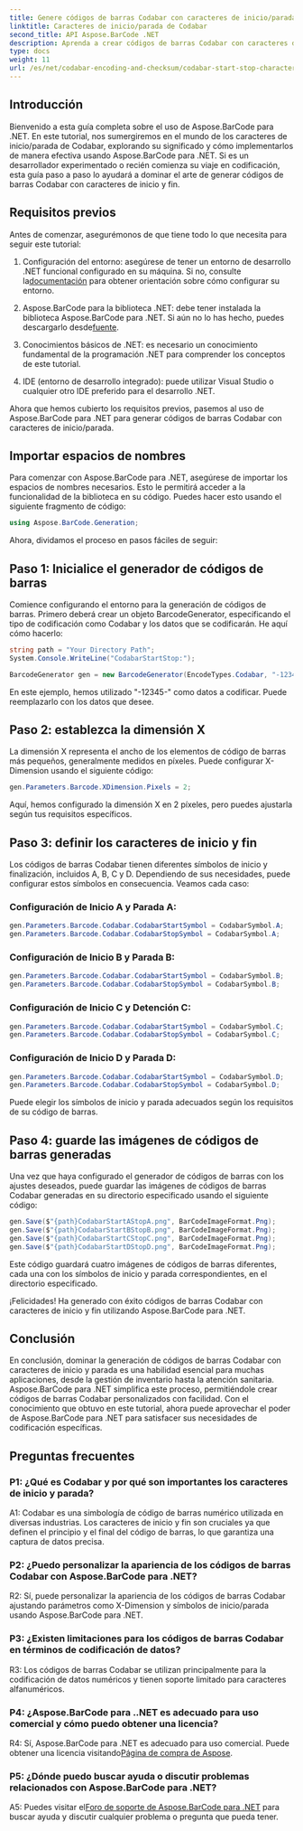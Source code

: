 ```yaml
---
title: Genere códigos de barras Codabar con caracteres de inicio/parada en Aspose.BarCode para .NET
linktitle: Caracteres de inicio/parada de Codabar
second_title: API Aspose.BarCode .NET
description: Aprenda a crear códigos de barras Codabar con caracteres de inicio y fin utilizando Aspose.BarCode para .NET. Una guía paso a paso para desarrolladores.
type: docs
weight: 11
url: /es/net/codabar-encoding-and-checksum/codabar-start-stop-characters/
---
```

## Introducción

Bienvenido a esta guía completa sobre el uso de Aspose.BarCode para .NET. En este tutorial, nos sumergiremos en el mundo de los caracteres de inicio/parada de Codabar, explorando su significado y cómo implementarlos de manera efectiva usando Aspose.BarCode para .NET. Si es un desarrollador experimentado o recién comienza su viaje en codificación, esta guía paso a paso lo ayudará a dominar el arte de generar códigos de barras Codabar con caracteres de inicio y fin.

## Requisitos previos

Antes de comenzar, asegurémonos de que tiene todo lo que necesita para seguir este tutorial:

1.  Configuración del entorno: asegúrese de tener un entorno de desarrollo .NET funcional configurado en su máquina. Si no, consulte la[documentación](https://reference.aspose.com/barcode/net/) para obtener orientación sobre cómo configurar su entorno.

2. Aspose.BarCode para la biblioteca .NET: debe tener instalada la biblioteca Aspose.BarCode para .NET. Si aún no lo has hecho, puedes descargarlo desde[fuente](https://releases.aspose.com/barcode/net/).

3. Conocimientos básicos de .NET: es necesario un conocimiento fundamental de la programación .NET para comprender los conceptos de este tutorial.

4. IDE (entorno de desarrollo integrado): puede utilizar Visual Studio o cualquier otro IDE preferido para el desarrollo .NET.

Ahora que hemos cubierto los requisitos previos, pasemos al uso de Aspose.BarCode para .NET para generar códigos de barras Codabar con caracteres de inicio/parada.

## Importar espacios de nombres

Para comenzar con Aspose.BarCode para .NET, asegúrese de importar los espacios de nombres necesarios. Esto le permitirá acceder a la funcionalidad de la biblioteca en su código. Puedes hacer esto usando el siguiente fragmento de código:

```csharp
using Aspose.BarCode.Generation;
```

Ahora, dividamos el proceso en pasos fáciles de seguir:

## Paso 1: Inicialice el generador de códigos de barras

Comience configurando el entorno para la generación de códigos de barras. Primero deberá crear un objeto BarcodeGenerator, especificando el tipo de codificación como Codabar y los datos que se codificarán. He aquí cómo hacerlo:

```csharp
string path = "Your Directory Path";
System.Console.WriteLine("CodabarStartStop:");

BarcodeGenerator gen = new BarcodeGenerator(EncodeTypes.Codabar, "-12345-");
```

En este ejemplo, hemos utilizado "-12345-" como datos a codificar. Puede reemplazarlo con los datos que desee.

## Paso 2: establezca la dimensión X

La dimensión X representa el ancho de los elementos de código de barras más pequeños, generalmente medidos en píxeles. Puede configurar X-Dimension usando el siguiente código:

```csharp
gen.Parameters.Barcode.XDimension.Pixels = 2;
```

Aquí, hemos configurado la dimensión X en 2 píxeles, pero puedes ajustarla según tus requisitos específicos.

## Paso 3: definir los caracteres de inicio y fin

Los códigos de barras Codabar tienen diferentes símbolos de inicio y finalización, incluidos A, B, C y D. Dependiendo de sus necesidades, puede configurar estos símbolos en consecuencia. Veamos cada caso:

### Configuración de Inicio A y Parada A:

```csharp
gen.Parameters.Barcode.Codabar.CodabarStartSymbol = CodabarSymbol.A;
gen.Parameters.Barcode.Codabar.CodabarStopSymbol = CodabarSymbol.A;
```

### Configuración de Inicio B y Parada B:

```csharp
gen.Parameters.Barcode.Codabar.CodabarStartSymbol = CodabarSymbol.B;
gen.Parameters.Barcode.Codabar.CodabarStopSymbol = CodabarSymbol.B;
```

### Configuración de Inicio C y Detención C:

```csharp
gen.Parameters.Barcode.Codabar.CodabarStartSymbol = CodabarSymbol.C;
gen.Parameters.Barcode.Codabar.CodabarStopSymbol = CodabarSymbol.C;
```

### Configuración de Inicio D y Parada D:

```csharp
gen.Parameters.Barcode.Codabar.CodabarStartSymbol = CodabarSymbol.D;
gen.Parameters.Barcode.Codabar.CodabarStopSymbol = CodabarSymbol.D;
```

Puede elegir los símbolos de inicio y parada adecuados según los requisitos de su código de barras.

## Paso 4: guarde las imágenes de códigos de barras generadas

Una vez que haya configurado el generador de códigos de barras con los ajustes deseados, puede guardar las imágenes de códigos de barras Codabar generadas en su directorio especificado usando el siguiente código:

```csharp
gen.Save($"{path}CodabarStartAStopA.png", BarCodeImageFormat.Png);
gen.Save($"{path}CodabarStartBStopB.png", BarCodeImageFormat.Png);
gen.Save($"{path}CodabarStartCStopC.png", BarCodeImageFormat.Png);
gen.Save($"{path}CodabarStartDStopD.png", BarCodeImageFormat.Png);
```

Este código guardará cuatro imágenes de códigos de barras diferentes, cada una con los símbolos de inicio y parada correspondientes, en el directorio especificado.

¡Felicidades! Ha generado con éxito códigos de barras Codabar con caracteres de inicio y fin utilizando Aspose.BarCode para .NET.

## Conclusión

En conclusión, dominar la generación de códigos de barras Codabar con caracteres de inicio y parada es una habilidad esencial para muchas aplicaciones, desde la gestión de inventario hasta la atención sanitaria. Aspose.BarCode para .NET simplifica este proceso, permitiéndole crear códigos de barras Codabar personalizados con facilidad. Con el conocimiento que obtuvo en este tutorial, ahora puede aprovechar el poder de Aspose.BarCode para .NET para satisfacer sus necesidades de codificación específicas.

## Preguntas frecuentes

### P1: ¿Qué es Codabar y por qué son importantes los caracteres de inicio y parada?

A1: Codabar es una simbología de código de barras numérico utilizada en diversas industrias. Los caracteres de inicio y fin son cruciales ya que definen el principio y el final del código de barras, lo que garantiza una captura de datos precisa.

### P2: ¿Puedo personalizar la apariencia de los códigos de barras Codabar con Aspose.BarCode para .NET?

R2: Sí, puede personalizar la apariencia de los códigos de barras Codabar ajustando parámetros como X-Dimension y símbolos de inicio/parada usando Aspose.BarCode para .NET.

### P3: ¿Existen limitaciones para los códigos de barras Codabar en términos de codificación de datos?

R3: Los códigos de barras Codabar se utilizan principalmente para la codificación de datos numéricos y tienen soporte limitado para caracteres alfanuméricos.

### P4: ¿Aspose.BarCode para ..NET es adecuado para uso comercial y cómo puedo obtener una licencia?

 R4: Sí, Aspose.BarCode para .NET es adecuado para uso comercial. Puede obtener una licencia visitando[Página de compra de Aspose](https://purchase.aspose.com/buy).

### P5: ¿Dónde puedo buscar ayuda o discutir problemas relacionados con Aspose.BarCode para .NET?

 A5: Puedes visitar el[Foro de soporte de Aspose.BarCode para .NET](https://forum.aspose.com/c/barcode/13) para buscar ayuda y discutir cualquier problema o pregunta que pueda tener.